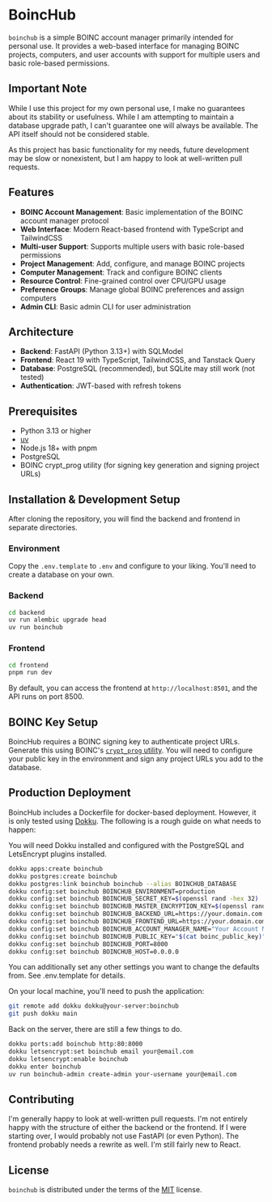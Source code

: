 # BoincHub

`boinchub` is a simple BOINC account manager primarily intended for personal use.
It provides a web-based interface for managing BOINC projects, computers, and
user accounts with support for multiple users and basic role-based permissions.

## Important Note

While I use this project for my own personal use, I make no guarantees about its
stability or usefulness. While I am attempting to maintain a database upgrade
path, I can't guarantee one will always be available. The API itself should not
be considered stable.

As this project has basic functionality for my needs, future development may be
slow or nonexistent, but I am happy to look at well-written pull requests.

## Features

- **BOINC Account Management**: Basic implementation of the BOINC account
    manager protocol
- **Web Interface**: Modern React-based frontend with TypeScript and TailwindCSS
- **Multi-user Support**: Supports multiple users with basic role-based permissions
- **Project Management**: Add, configure, and manage BOINC projects
- **Computer Management**: Track and configure BOINC clients
- **Resource Control**: Fine-grained control over CPU/GPU usage
- **Preference Groups**: Manage global BOINC preferences and assign computers
- **Admin CLI**: Basic admin CLI for user administration

## Architecture

- **Backend**: FastAPI (Python 3.13+) with SQLModel
- **Frontend**: React 19 with TypeScript, TailwindCSS, and Tanstack Query
- **Database**: PostgreSQL (recommended), but SQLite may still work (not tested)
- **Authentication**: JWT-based with refresh tokens

## Prerequisites

- Python 3.13 or higher
- [uv](https://github.com/astral-sh/uv)
- Node.js 18+ with pnpm
- PostgreSQL
- BOINC crypt_prog utility (for signing key generation and signing project URLs)

## Installation & Development Setup

After cloning the repository, you will find the backend and frontend in separate
directories.

### Environment

Copy the `.env.template` to `.env` and configure to your liking. You'll need to
create a database on your own.

### Backend

```bash
cd backend
uv run alembic upgrade head
uv run boinchub
```

### Frontend

```bash
cd frontend
pnpm run dev
```

By default, you can access the frontend at `http://localhost:8501`, and the API
runs on port 8500.

## BOINC Key Setup

BoincHub requires a BOINC signing key to authenticate project URLs. Generate this
using BOINC's [`crypt_prog` utility](https://github.com/BOINC/boinc/wiki/KeySetup).
You will need to configure your public key in the environment and sign any project
URLs you add to the database.

## Production Deployment

BoincHub includes a Dockerfile for docker-based deployment. However, it is only
tested using [Dokku](https://dokku.com). The following is a rough guide on what
needs to happen:

You will need Dokku installed and configured with the PostgreSQL and LetsEncrypt
plugins installed.

```bash
dokku apps:create boinchub
dokku postgres:create boinchub
dokku postgres:link boinchub boinchub --alias BOINCHUB_DATABASE
dokku config:set boinchub BOINCHUB_ENVIRONMENT=production
dokku config:set boinchub BOINCHUB_SECRET_KEY=$(openssl rand -hex 32)
dokku config:set boinchub BOINCHUB_MASTER_ENCRYPTION_KEY=$(openssl rand -hex 32)
dokku config:set boinchub BOINCHUB_BACKEND_URL=https://your.domain.com
dokku config:set boinchub BOINCHUB_FRONTEND_URL=https://your.domain.com
dokku config:set boinchub BOINCHUB_ACCOUNT_MANAGER_NAME="Your Account Manager Name"
dokku config:set boinchub BOINCHUB_PUBLIC_KEY="$(cat boinc_public_key)"
dokku config:set boinchub BOINCHUB_PORT=8000
dokku config:set boinchub BOINCHUB_HOST=0.0.0.0
```

You can additionally set any other settings you want to change the defaults from.
See .env.template for details.

On your local machine, you'll need to push the application:

```bash
git remote add dokku dokku@your-server:boinchub
git push dokku main
```

Back on the server, there are still a few things to do.

```bash
dokku ports:add boinchub http:80:8000
dokku letsencrypt:set boinchub email your@email.com
dokku letsencrypt:enable boinchub
dokku enter boinchub
uv run boinchub-admin create-admin your-username your@email.com
```

## Contributing

I'm generally happy to look at well-written pull requests. I'm not entirely happy
with the structure of either the backend or the frontend. If I were starting
over, I would probably not use FastAPI (or even Python). The frontend probably
needs a rewrite as well. I'm still fairly new to React.

## License

`boinchub` is distributed under the terms of the [MIT](https://spdx.org/licenses/MIT.html)
license.
